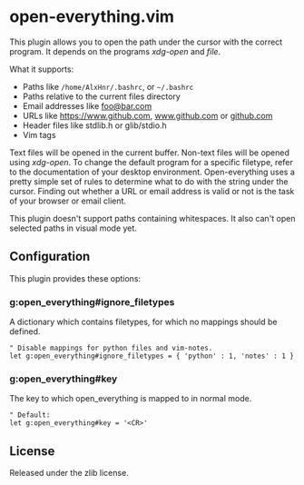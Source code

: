 # open-everything.vim

This plugin allows you to open the path under the cursor with the correct
program. It depends on the programs _xdg-open_ and _file_.

What it supports:

* Paths like `/home/AlxHnr/.bashrc`, or `~/.bashrc`
* Paths relative to the current files directory
* Email addresses like foo@bar.com
* URLs like https://www.github.com, www.github.com or
  [github.com](https://github.com/)
* Header files like stdlib.h or glib/stdio.h
* Vim tags

Text files will be opened in the current buffer. Non-text files will be
opened using _xdg-open_. To change the default program for a specific
filetype, refer to the documentation of your desktop environment.
Open-everything uses a pretty simple set of rules to determine what to do
with the string under the cursor. Finding out whether a URL or email
address is valid or not is the task of your browser or email client.

This plugin doesn't support paths containing whitespaces. It also can't
open selected paths in visual mode yet.

## Configuration

This plugin provides these options:

### g:open\_everything#ignore\_filetypes

A dictionary which contains filetypes, for which no mappings should be
defined.

```vim
" Disable mappings for python files and vim-notes.
let g:open_everything#ignore_filetypes = { 'python' : 1, 'notes' : 1 }
```

### g:open\_everything#key

The key to which open\_everything is mapped to in normal mode.

```vim
" Default:
let g:open_everything#key = '<CR>'
```

## License

Released under the zlib license.
